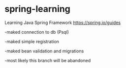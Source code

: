 # spring-learning
Learning Java Spring Framework
https://spring.io/guides

-maked connection to db (Psql)

-maked simple registration

-maked bean validation and migrations

-most likely this branch will be abandoned

